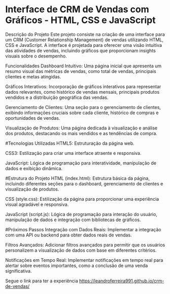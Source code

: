 # Interface de CRM de Vendas com Gráficos - HTML, CSS e JavaScript

Descrição do Projeto
Este projeto consiste na criação de uma interface para um CRM (Customer Relationship Management) de vendas utilizando HTML, CSS e JavaScript. A interface é projetada para oferecer uma visão intuitiva das atividades de vendas, incluindo gráficos que proporcionam insights visuais sobre o desempenho.

Funcionalidades
Dashboard Intuitivo: Uma página inicial que apresenta um resumo visual das métricas de vendas, como total de vendas, principais clientes e metas atingidas.

Gráficos Interativos: Incorporação de gráficos interativos para representar dados relevantes, como histórico de vendas mensais, principais produtos vendidos e a distribuição geográfica das vendas.

Gerenciamento de Clientes: Uma seção para o gerenciamento de clientes, exibindo informações cruciais sobre cada cliente, histórico de compras e oportunidades de vendas.

Visualização de Produtos: Uma página dedicada à visualização e análise dos produtos, destacando os mais vendidos e as tendências de compra.

#Tecnologias Utilizadas
HTML5: Estruturação da página web.

CSS3: Estilização para criar uma interface atraente e responsiva.

JavaScript: Lógica de programação para interatividade, manipulação de dados e exibição dinâmica.



#Estrutura do Projeto
HTML (index.html): Estrutura básica da página, incluindo diferentes seções para o dashboard, gerenciamento de clientes e visualização de produtos.

CSS (style.css): Estilização da página para proporcionar uma experiência visual agradável e responsiva.

JavaScript (script.js): Lógica de programação para interação do usuário, manipulação de dados e integração com bibliotecas de gráficos.

#Próximos Passos
Integração com Dados Reais: Implementar a integração com uma API ou backend para obter dados reais de vendas.

Filtros Avançados: Adicionar filtros avançados para permitir que os usuários personalizem a visualização de dados com base em diferentes critérios.

Notificações em Tempo Real: Implementar notificações em tempo real para alertar sobre eventos importantes, como a conclusão de uma venda significativa.



Segue o link para ter a experiência 
 https://leandroferreira991.github.io/crm-de-vendas/
